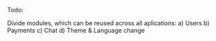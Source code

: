 Todo:

Divide modules, which can be reused across all aplications:
a) Users
b) Payments
c) Chat
d) Theme & Language change
